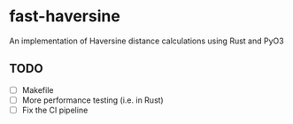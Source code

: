 # fast-haversine

An implementation of Haversine distance calculations using Rust and PyO3

## TODO

- [ ] Makefile
- [ ] More performance testing (i.e. in Rust)
- [ ] Fix the CI pipeline
